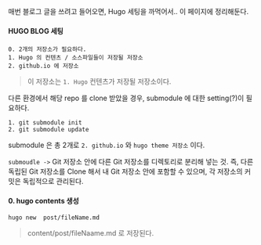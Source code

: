 매번 블로그 글을 쓰려고 들어오면, Hugo 세팅을 까먹어서.. 이 페이지에 정리해둔다.



#### HUGO BLOG 세팅 


```
0. 2개의 저장소가 필요하다.
1. Hugo 의 컨텐츠 / 소스파일들이 저장될 저장소 
2. github.io 에 저장소 
```

> 이 저장소는 `1. Hugo` 컨텐츠가 저장될 저장소이다.


다른 환경에서 해당 repo 를 clone 받았을 경우, submodule 에 대한 setting(?)이 필요하다.


```
1. git submodule init 
2. git submodule update
```

submodule 은 총 2개로 `2. github.io` 와 `hugo theme 저장소` 이다.


`submoudle ->` Git 저장소 안에 다른 Git 저장소를 디렉토리로 분리해 넣는 것.
즉, 다른 독립된 Git 저장소를 Clone 해서 내 Git 저장소 안에 포함할 수 있으며, 각 저장소의 커밋은 독립적으로 관리된다.

#### 0. hugo contents 생성 


`hugo new  post/fileName.md`


> content/post/fileNaame.md 로 저장된다.




